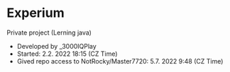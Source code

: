 # Experium
Private project (Lerning java) <br />
- Developed by _3000IQPlay <br />
- Started: 2.2. 2022 18:15 (CZ Time)
- Gived repo access to NotRocky/Master7720: 5.7. 2022 9:48 (CZ Time)
